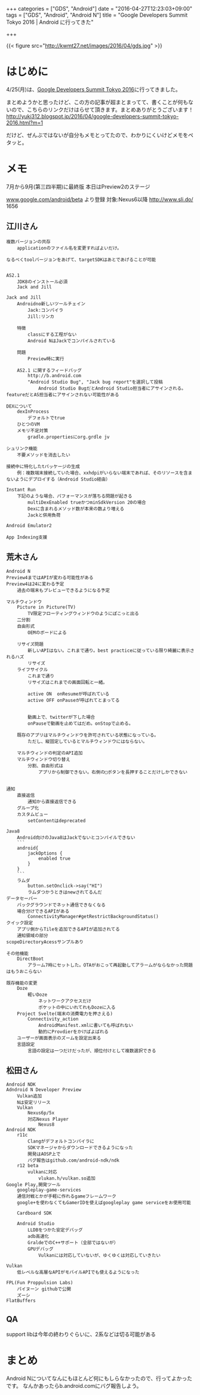 +++
categories = ["GDS", "Android"]
date = "2016-04-27T12:23:03+09:00"
tags = ["GDS", "Android", "Android N"]
title = "Google Developers Summit Tokyo 2016 | Android に行ってきた"

+++

{{< figure src="http://kwmt27.net/images/2016/04/gds.jpg" >}}

# はじめに

4/25(月)は、<a href="http://googledevjp.blogspot.jp/2016/04/google-developers-summit-2016.html" target="_blank">Google Developers Summit Tokyo 2016</a>に行ってきました。

まとめようかと思ったけど、この方の記事が超まとまってて、書くことが何もないので、こちらのリンクだけはらせて頂きます。まとめありがとうございます！
<a href="http://yuki312.blogspot.jp/2016/04/google-developers-summit-tokyo-2016.html?m=1" target="_blank">http://yuki312.blogspot.jp/2016/04/google-developers-summit-tokyo-2016.html?m=1</a>

だけど、ぜんぶではないが自分もメモとってたので、わかりにくいけどメモをペタッと。


# メモ

7月から9月(第三四半期)に最終版
本日はPreview2のステージ


www.google.com/android/beta より登録
対象:Nexus6以降
http://www.sli.do/
1656

## 江川さん
	複数バージョンの共存
		applicationのファイル名を変更すればよいだけ。

	なるべくtoolバージョンをあげて、targetSDKはあとであげることが可能


	AS2.1
		JDK8のインストール必須
		Jack and Jill

	Jack and Jill
		Androidno新しいツールチェイン
			Jack:コンパイラ
			Jill:リンカ

		特徴
			classにする工程がない
			Android NはJackでコンパイルされている

		問題
			Preview時に実行

		AS2.1 に関するフィードバッグ
			http://b.android.com
			"Android Studio Bug", "Jack bug report"を選択して投稿
				Android Studio BugだとAndroid Studio担当者にアサインされる。featureだとAS担当者にアサインされない可能性がある

	DEXについて
		dexInProcess
			デフォルトでtrue
		ひとつのVM
		メモリ不足対策
			gradle.propertiesにorg.grdle	jv

	シュリンク機能
		不要メソッドを消去したい

	接続中に特化したtパッケージの生成
		例：複数端末接続していた場合、xxhdpiがいらない端末であれば、そのリソースを含まないようにデプロイする（Android Studio経由）

	Instant Run
		下記のような場合、パフォーマンスが落ちる問題が起きる
			multiDexEnabled trueかつminSdkVersion 20の場合
			Dexに含まれるメソッド数が本来の数より増える
			Jackと併用負荷	

	Android Emulator2

	App Indexing支援

## 荒木さん
	Android N
	Preview4まではAPIが変わる可能性がある
	Preview4は24に変わる予定
		過去の端末もプレビューできるようになる予定

	マルチウィンドウ
		Picture in Picture(TV)
			TV限定フローティングウィンドウのようにぽこっと出る
		二分割
		自由形式
			OEMのボードによる

		リサイズ問題
			新しいAPIはない。これまで通り。best practiceに従っている限り綺麗に表示されるハズ
			リサイズ
		ライフサイクル
			これまで通り
			リサイズはこれまでの画面回転と一緒。

			active ON  onResumeが呼ばれている
			active OFF onPauseが呼ばれてとまってる


			動画上で、twitterが下した場合
			onPauseで動画を止めてはだめ。onStopで止める。

		既存のアプリはマルチウィンドウを許可されている状態になっている。
			ただし、縦固定しているとマルチウィンドウにはならない。

		マルチウィンドの判定のAPI追加
		マルチウィンドウ切り替え	
			分割、自由形式は
				アプリから制御できない。右側の□ボタンを長押することだけしかできない


	通知
		直接返信
			通知から直接返信できる
		グループ化
		カスタムビュー
			setContentはdeprecated

	Java8
		Android向けのJava8はJackでないとコンパイルできない
		```
		android{
			jackOptions {
				enabled true
			}
		}
		```
		ラムダ	
			button.setOnclick->say("HI")
			ラムダつかうときはnewされてるんだ
	データセーバー
		バックグラウンドでネット通信できなくなる
		場合分けできるAPIがある
			ConnectivityManager#getRestrictBackgroundStatus()
	クイック設定
		アプリ側からTileを追加できるAPIが追加されてる
		通知領域の部分
	scopeDirectoryAcessサンプルあり

	その他機能	
		DirectBoot
			アラーム7時にセットした。OTAがおこって再起動してアラームがならなかった問題はもうおこらない

	既存機能の変更
		Doze
			軽いDoze
				ネットワークアクセスだけ
				ポケットの中にいれてれもDozeに入る
		Project Svelte(端末の消費電力を押さえる)
			Connectivity_action
				AndroidManifest.xmlに書いても呼ばれない
				動的にProvdierをかけばよばれる
		ユーザーが画面表示のズームを設定出来る
		言語設定
			言語の設定は一つだけだったが、順位付けとして複数選択できる

## 松田さん
	Android NDK
	Adndroid N Developer Preview
		Vulkan追加
		Nは安定リリース
		Vulkan
			Nexus6p/5x
			対応Nexus Player
				Nexus8
	Android NDK 
		r11c
			Clangがデフォルトコンパイラに
			SDKマネージャからダウンロードできるようになった
			開発はAOSP上で
			バグ報告はgithub.com/android-ndk/ndk
		r12 beta
			vulkanに対応
				vlukan.h/vulkan.so追加
	Google Play,開発ツール
		googleplay-game-services
		通信対戦とかが手軽に作れるgameフレームワーク
		google+を使わなくてもGamerIDを使えばgoogleplay game serviceをお使用可能

		Cardboard SDK

		Android Studio
			LLDBをつかた安定デバッグ
			adb高速化
			GraldeでのC++サポート（全部ではないが）
			GPUデバッグ
				Vulkanには対応していないが、ゆくゆくは対応していきたい

	Vulkan
		低レベルな高層なAPIがモバイルAPIでも使えるようになった

	FPL(Fun Proppulsion Labs)
		パイヌーン githubで公開
		ズーシ
	FlatBuffers


## QA
support libは今年の終わりぐらいに、2系などは切る可能がある


# まとめ

Android Nについてなんにもほとんど何にもしらなかったので、行ってよかったです。
なんかあったらb.android.comにバグ報告しよう。